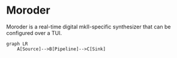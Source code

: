 # Moroder

Moroder is a real-time digital mkII-specific synthesizer that can be configured
over a TUI.

```mermaid
graph LR
    A[Source]-->B[Pipeline]-->C[Sink]
```
